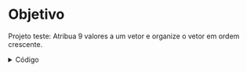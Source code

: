 # Objetivo
Projeto teste: Atribua 9 valores a um vetor e organize o vetor em ordem crescente.

<details>
<summary>Código</summary>

```c
programa
{
	inteiro cont, cont_a, cont_b, aux
	inteiro vet[9]
	
	funcao inicio()
	{
		//Preenchendo array com números digitados
		para(cont = 0; cont <= 8; cont++){
			escreva("Digite um número qualquer: ")
			leia(vet[cont])

		}
		
		/*Comparando os valores das posiçõese trocando*/
		//cont_a --> Controla o valor que estamos comparando com os demais.
		//cont_b --> Controla os demais valores com o valor base
		para (cont_a = 0; cont_a < 9; cont_a++){
			para (cont_b = cont_a + 1; cont_b <= 8; cont_b++){
				se(vet[cont_a] > vet[cont_b]){
					aux = vet[cont_b]
					vet[cont_b] = vet[cont_a]
					vet[cont_a] = aux
				}
			}
		}

		//Exibindo cada posição organizada na tela
		para (cont = 0; cont < 9; cont++){
			escreva(vet[cont], ", ")
		}
		 
		
	}
}
```
</details>